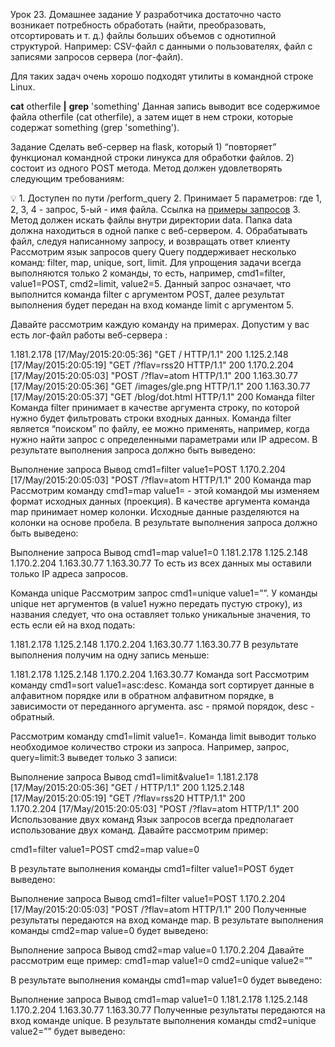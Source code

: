 Урок 23. Домашнее задание
У разработчика достаточно часто возникает потребность обработать (найти, преобразовать, отсортировать и т. д.) файлы больших объемов с однотипной структурой. Например: CSV-файл с данными о пользователях, файл с записями запросов сервера (лог-файл).

Для таких задач очень хорошо подходят утилиты в командной строке Linux.

**cat** otherfile **|** **grep** 'something'
Данная запись выводит все содержимое файла otherfile (cat otherfile), а затем ищет в нем строки, которые содержат something (grep 'something').

Задание
Сделать веб-сервер на flask, который 1) “повторяет” функционал командной строки линукса для обработки файлов. 2) состоит из одного POST метода. Метод должен удовлетворять следующим требованиям:

💡 1. Доступен по пути /perform_query 2. Принимает 5 параметров: где 1, 2, 3, 4 - запрос, 5-ый - имя файла. Ссылка на [примеры запросов](https://gist.github.com/alexopryshko/4f5264eac09a46a368ac16add1a9e0dc) 3. Метод должен искать файлы внутри директории data. Папка data должна находиться в одной папке с веб-сервером. 4. Обрабатывать файл, следуя написанному запросу, и возвращать ответ клиенту
Рассмотрим язык запросов query
Query поддерживает несколько команд: filter, map, unique, sort, limit. Для упрощения задачи всегда выполняются только 2 команды, то есть, например, cmd1=filter, value1=POST, cmd2=limit, value2=5. Данный запрос означает, что выполнится команда filter c аргументом POST, далее результат выполнения будет передан на вход команде limit c аргументом 5.

Давайте рассмотрим каждую команду на примерах. Допустим у вас есть лог-файл работы веб-сервера :

1.181.2.178 [17/May/2015:20:05:36] "GET / HTTP/1.1" 200
1.125.2.148 [17/May/2015:20:05:19] "GET /?flav=rss20 HTTP/1.1" 200
1.170.2.204 [17/May/2015:20:05:03] "POST /?flav=atom HTTP/1.1" 200
1.163.30.77 [17/May/2015:20:05:36] "GET /images/gle.png HTTP/1.1" 200
1.163.30.77 [17/May/2015:20:05:37] "GET /blog/dot.html HTTP/1.1" 200
Команда filter
Команда filter принимает в качестве аргумента строку, по которой нужно будет фильтровать строки входных данных. Команда filter является “поиском” по файлу, ее можно применять, например, когда нужно найти запрос с определенными параметрами или IP адресом. В результате выполнения запроса должно быть выведено:

Выполнение запроса	Вывод
cmd1=filter value1=POST	1.170.2.204 [17/May/2015:20:05:03] "POST /?flav=atom HTTP/1.1" 200
Команда map
Рассмотрим команду cmd1=map value1= - этой командой мы изменяем формат исходных данных (проекция). В качестве аргумента команда map принимает номер колонки. Исходные данные разделяются на колонки на основе пробела. В результате выполнения запроса должно быть выведено:

Выполнение запроса	Вывод
cmd1=map value1=0	1.181.2.178
1.125.2.148	
1.170.2.204	
1.163.30.77	
1.163.30.77	
То есть из всех данных мы оставили только IP адреса запросов.

Команда unique
Рассмотрим запрос cmd1=unique value1=””. У команды unique нет аргументов (в value1 нужно передать пустую строку), из названия следует, что она оставляет только уникальные значения, то есть если ей на вход подать:

1.181.2.178
1.125.2.148
1.170.2.204
1.163.30.77
1.163.30.77
В результате выполнения получим на одну запись меньше:

1.181.2.178
1.125.2.148
1.170.2.204
1.163.30.77
Команда sort
Рассмотрим команду cmd1=sort value1=asc:desc. Команда sort сортирует данные в алфавитном порядке или в обратном алфавитном порядке, в зависимости от переданного аргумента. asc - прямой порядок, desc - обратный.

Рассмотрим команду cmd1=limit value1=. Команда limit выводит только необходимое количество строки из запроса. Например, запрос, query=limit:3 выведет только 3 записи:

Выполнение запроса	Вывод
cmd1=limit&value1=	1.181.2.178 [17/May/2015:20:05:36] "GET / HTTP/1.1" 200
1.125.2.148 [17/May/2015:20:05:19] "GET /?flav=rss20 HTTP/1.1" 200	
1.170.2.204 [17/May/2015:20:05:03] "POST /?flav=atom HTTP/1.1" 200	
Использование двух команд
Язык запросов всегда предполагает использование двух команд. Давайте рассмотрим пример:

cmd1=filter value1=POST cmd2=map value=0

В результате выполнения команды cmd1=filter value1=POST будет выведено:

Выполнение запроса	Вывод
cmd1=filter value1=POST	1.170.2.204 [17/May/2015:20:05:03] "POST /?flav=atom HTTP/1.1" 200
Полученные результаты передаются на вход команде map. В результате выполнения команды cmd2=map value=0 будет выведено:

Выполнение запроса	Вывод
cmd2=map value=0	1.170.2.204
Давайте рассмотрим еще пример: cmd1=map value1=0 cmd2=unique value2=””

В результате выполнения команды cmd1=map value1=0 будет выведено:

Выполнение запроса	Вывод
cmd1=map value1=0	1.181.2.178
1.125.2.148	
1.170.2.204	
1.163.30.77	
1.163.30.77	
Полученные результаты передаются на вход команде unique. В результате выполнения команды cmd2=unique value2=”” будет выведено: